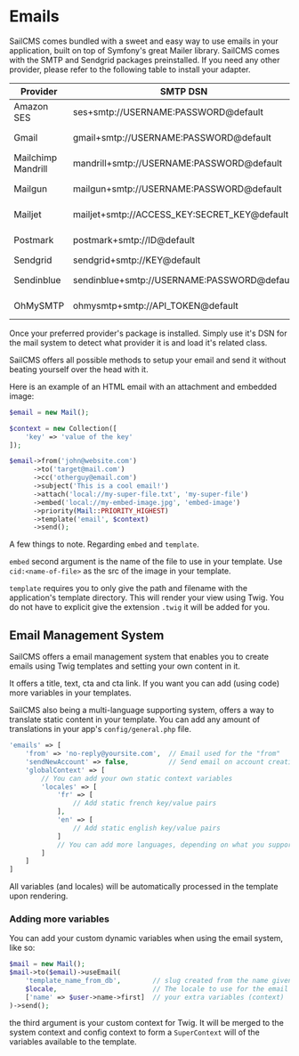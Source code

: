 # Emails

SailCMS comes bundled with a sweet and easy way to use emails in your application, built on top of Symfony's great
Mailer library. SailCMS comes with the SMTP and Sendgrid packages preinstalled. If you need any other provider, please 
refer to the following table to install your adapter.


| Provider           | SMTP DSN | Package |
| ------------------ | -------- | ------------------ |
| Amazon SES         |    ses+smtp://USERNAME:PASSWORD@default      | symfony/amazon-mailer |
| Gmail              |    gmail+smtp://USERNAME:PASSWORD@default      | symfony/google-mailer |
| Mailchimp Mandrill |      mandrill+smtp://USERNAME:PASSWORD@default    | symfony/mailchimp-mailer |
| Mailgun            |   mailgun+smtp://USERNAME:PASSWORD@default      | symfony/mailgun-mailer |
| Mailjet            |      mailjet+smtp://ACCESS_KEY:SECRET_KEY@default    | symfony/mailjet-mailer |
| Postmark           |     postmark+smtp://ID@default     | symfony/postmark-mailer |
| Sendgrid   |     sendgrid+smtp://KEY@default     | Preinstalled |
| Sendinblue         |    sendinblue+smtp://USERNAME:PASSWORD@default      | symfony/sendinblue-mailer |
| OhMySMTP           |        ohmysmtp+smtp://API_TOKEN@default  | symfony/oh-my-smtp-mailer |

Once your preferred provider's package is installed. Simply use it's DSN for the mail system to detect what provider
it is and load it's related class.

SailCMS offers all possible methods to setup your email and send it without beating yourself over the head with it.

Here is an example of an HTML email with an attachment and embedded image:

```php
$email = new Mail();

$context = new Collection([
    'key' => 'value of the key'
]);

$email->from('john@website.com')
      ->to('target@mail.com')
      ->cc('otherguy@email.com')
      ->subject('This is a cool email!')
      ->attach('local://my-super-file.txt', 'my-super-file')
      ->embed('local://my-embed-image.jpg', 'embed-image')
      ->priority(Mail::PRIORITY_HIGHEST)
      ->template('email', $context)
      ->send();
```

A few things to note. Regarding `embed` and `template`.

`embed` second argument is the name of the file to use in your template. Use `cid:<name-of-file>` as the src of the image
in your template.

`template` requires you to only give the path and filename with the application's template directory. This will render
your view using Twig. You do not have to explicit give the extension `.twig` it will be added for you.

## Email Management System

SailCMS offers a email management system that enables you to create emails using Twig templates and setting your own
content in it.

It offers a title, text, cta and cta link. If you want you can add (using code) more variables in your templates.

SailCMS also being a multi-language supporting system, offers a way to translate static content in your template. You
can add any amount of translations in your app's `config/general.php` file.

```php
'emails' => [
    'from' => 'no-reply@yoursite.com',  // Email used for the "from"
    'sendNewAccount' => false,          // Send email on account creation?
    'globalContext' => [
        // You can add your own static context variables
        'locales' => [
            'fr' => [
                // Add static french key/value pairs
            ],
            'en' => [
                // Add static english key/value pairs
            ]
            // You can add more languages, depending on what you support
        ]
    ]
]
```

All variables (and locales) will be automatically processed in the template upon rendering.

### Adding more variables

You can add your custom dynamic variables when using the email system, like so:

```php
$mail = new Mail();
$mail->to($email)->useEmail(
    'template_name_from_db',        // slug created from the name given on creation
    $locale,                        // The locale to use for the email (fr, en, etc.)
    ['name' => $user->name->first]  // your extra variables (context)
)->send();
```

the third argument is your custom context for Twig. It will be merged to the system context and config context to form
a `SuperContext` will of the variables available to the template.
